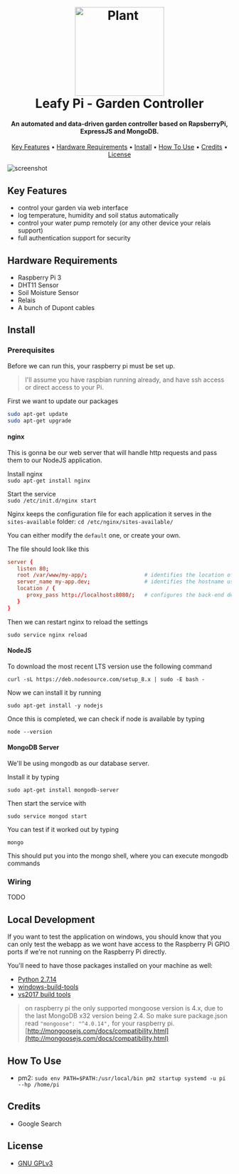 <h1 align="center">
  <br>
  <a href="https://www.dasblattwerk.at"><img src="docs/assets/plant.png" alt="Plant" width="200"></a>
  <br>
  Leafy Pi - Garden Controller
  <br>
</h1>

<h4 align="center">An automated and data-driven garden controller based on RapsberryPi, ExpressJS and MongoDB.</h4>

<p align="center">
  <a href="#key-features">Key Features</a> •
  <a href="#hardware-requirements">Hardware Requirements</a> •
  <a href="#install">Install</a> •
  <a href="#how-to-use">How To Use</a> •
  <a href="#credits">Credits</a> •
  <a href="#license">License</a>
</p>

![screenshot](docs/assets/screenshot.png)

## Key Features
- control your garden via web interface
- log temperature, humidity and soil status automatically
- control your water pump remotely (or any other device your relais support)
- full authentication support for security

## Hardware Requirements
- Raspberry Pi 3
- DHT11 Sensor
- Soil Moisture Sensor
- Relais
- A bunch of Dupont cables

## Install

### Prerequisites
Before we can run this, your raspberry pi must be set up.

> I'll assume you have raspbian running already, and have ssh access or direct access to your Pi.

First we want to update our packages

```bash
sudo apt-get update
sudo apt-get upgrade
```

#### nginx

This is gonna be our web server that will handle http requests and pass them to our NodeJS application.

Install nginx    
`sudo apt-get install nginx`

Start the service    
`sudo /etc/init.d/nginx start`

Nginx keeps the configuration file for each application it serves in the `sites-available` folder: `cd /etc/nginx/sites-available/`

You can either modify the `default` one, or create your own.

The file should look like this

```conf
server {
   listen 80;
   root /var/www/my-app/;                  # identifies the location of the application you are configuring
   server_name my-app.dev;                 # identifies the hostname used by this application's traffic
   location / {
      proxy_pass http://localhost:8080/;   # configures the back-end destination for this traffic
   }
}
```

Then we can restart nginx to reload the settings

`sudo service nginx reload`

#### NodeJS

To download the most recent LTS version use the following command

`curl -sL https://deb.nodesource.com/setup_8.x | sudo -E bash -`

Now we can install it by running

`sudo apt-get install -y nodejs`

Once this is completed, we can check if node is available by typing

`node --version`

#### MongoDB Server

We'll be using mongodb as our database server.

Install it by typing

`sudo apt-get install mongodb-server`

Then start the service with

`sudo service mongod start`

You can test if it worked out by typing

`mongo`

This should put you into the mongo shell, where you can execute mongodb commands

### Wiring

TODO

## Local Development

If you want to test the application on windows, you should know that you can only test the webapp as we wont have access to the Raspberry Pi GPIO ports if we're not running on the Raspberry Pi directly.

You'll need to have those packages installed on your machine as well:
- [Python 2.7.14](https://www.python.org/downloads/)
- [windows-build-tools](https://github.com/felixrieseberg/windows-build-tools)
- [vs2017 build tools](https://www.visualstudio.com/thank-you-downloading-visual-studio/?sku=BuildTools&rel=15)

> on raspberry pi the only supported mongoose version is 4.x, due to the last MongoDB x32 version being 2.4. So make sure package.json read `"mongoose": "^4.0.14",` for your raspberry pi. [http://mongoosejs.com/docs/compatibility.html](http://mongoosejs.com/docs/compatibility.html)

## How To Use

- pm2: `sudo env PATH=$PATH:/usr/local/bin pm2 startup systemd -u pi --hp /home/pi`

## Credits
- Google Search

## License
- [GNU GPLv3](https://choosealicense.com/licenses/gpl-3.0/)
